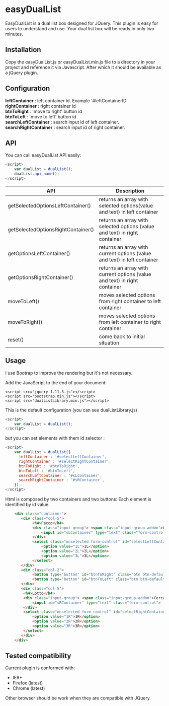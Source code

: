 # easyDualList
EasyDualList is a dual list box designed for JQuery. This plugin is easy for users to understand and use. Your dual list box will be ready in only two minutes.

## Installation
Copy the easyDualList.js or easyDualList.min.js file to a directory in your project and reference it via Javascript. After which it should be available as a jQuery plugin.

## Configuration
<b>leftContainer</b> : left container id. Example '#leftContainerID'<br>
<b>rightContainer</b> : right container id<br>
<b>btnToRight</b> : 'move to right' button id<br>
<b>btnToLeft</b> : 'move to left' button id<br>
<b>searchLeftContainer</b> : search input id of left container.
<b>searchRightContainer</b> : search input id of right container.<br>

## API
You can call easyDualList API easily:
```javascript
<script>
    var dualList = dualList();
    dualList.api_name();
</script>
```
| API   | Description |
| ----- | ----------- |
| getSelectedOptionsLeftContainer() | returns an array with selected options(value and text) in left container |
| getSelectedOptionsRightContainer() | returns an array with selected options (value and text) in right container |
| getOptionsLeftContainer() | returns an array with current options (value and text) in left container |
| getOptionsRightContainer() | returns an array with current options (value and text) in right container |
| moveToLeft() | moves selected options from right container to left container |
| moveToRight() | moves selected options from left container to right container |
| reset() | come back to initial situation |

## Usage
I use Bootrap to improve the rendering but it's not necessary.

Add the JavaScript to the end of your document:

```
<script src="jquery-1.11.3.js"></script>
<script src="bootstrap.min.js"></script>
<script src="dualListLibrary.min.js"></script>
```
This is the default configuration (you can see dualListLibrary.js)

```javascript
<script>
    var dualList = dualList();
</script>
```
but you can set elements with them id selector :

```javascript
<script>
    var dualList = dualList({
      leftContainer : '#selectLeftContainer',
      rightContainer : '#selectRightContainer',
      btnToRight : '#btnToRight',
      btnToLeft : '#btnToLeft',
      searchLeftContainer : '#sLContainer',
      searchRightContainer : '#sRContainer',
    });
</script>
```
Html is composed by two containers and two buttons:
Each element is identified by id value.

```html
    <div class="container">
       <div class="col-5">
            <h4>Pacco</h4>
            <div class="input-group"> <span class="input-group-addon">Cerca</span>
                <input id="sLContainer" type="text" class="form-control">
            </div>   
            <select class="unselected form-control" id="selectLeftContainer" style="height: 200px; width: 100%;" multiple="multiple">
                <option value="1L">1L</option>
                <option value="2L">2L</option>
                <option value="3L">3L</option>
            </select>
       </div> 
       <div class="col-2">
            <button type="button" id="btnToRight" class="btn btn-default col-8 col-offset-2"><span>TO RIGHT</button>
            <button type="button" id="btnToLeft" class="btn btn-default col-8 col-offset-2"><span>TO LEFT</span></button>
       </div>
       <div class="col-5">
        <h4>Lotto</h4>
        <div class="input-group"> <span class="input-group-addon">Cerca</span>
            <input id="sRContainer" type="text" class="form-control">
        </div>   
        <select class="unselected form-control" id="selectRightContainer" style="height: 200px; width: 100%;" multiple="multiple" >
            <option value="1R">1R</option>
            <option value="2R">2R</option>
            <option value="3R">3R</option>
        </select> 
       </div>
    </div>
```

## Tested compatibility
Current plugin is conformed with:

* IE9+
* Firefox (latest) 
* Chrome (latest)

Other browser should be work when they are compatible with JQuery. 